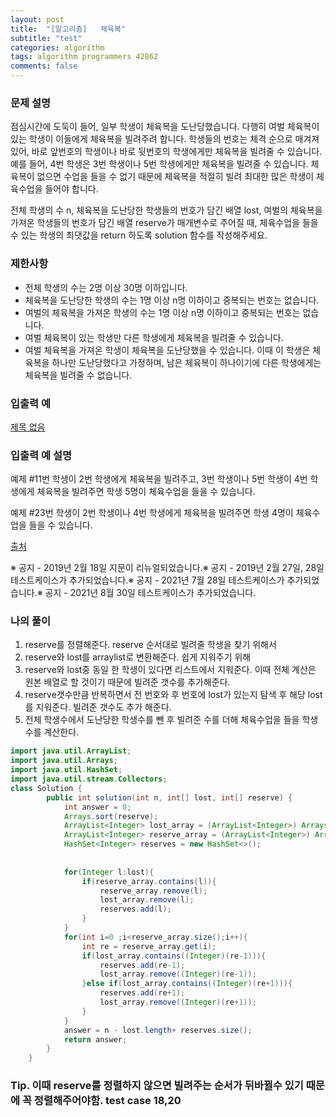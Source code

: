```yaml
---
layout: post
title:  "[알고리즘]   체육복"
subtitle: "test"
categories: algorithm
tags: algorithm programmers 42862
comments: false
---
```

### **문제 설명**

점심시간에 도둑이 들어, 일부 학생이 체육복을 도난당했습니다. 다행히 여벌 체육복이 있는 학생이 이들에게 체육복을 빌려주려 합니다. 학생들의 번호는 체격 순으로 매겨져 있어, 바로 앞번호의 학생이나 바로 뒷번호의 학생에게만 체육복을 빌려줄 수 있습니다. 예를 들어, 4번 학생은 3번 학생이나 5번 학생에게만 체육복을 빌려줄 수 있습니다. 체육복이 없으면 수업을 들을 수 없기 때문에 체육복을 적절히 빌려 최대한 많은 학생이 체육수업을 들어야 합니다.

전체 학생의 수 n, 체육복을 도난당한 학생들의 번호가 담긴 배열 lost, 여벌의 체육복을 가져온 학생들의 번호가 담긴 배열 reserve가 매개변수로 주어질 때, 체육수업을 들을 수 있는 학생의 최댓값을 return 하도록 solution 함수를 작성해주세요.

### 제한사항

- 전체 학생의 수는 2명 이상 30명 이하입니다.
- 체육복을 도난당한 학생의 수는 1명 이상 n명 이하이고 중복되는 번호는 없습니다.
- 여벌의 체육복을 가져온 학생의 수는 1명 이상 n명 이하이고 중복되는 번호는 없습니다.
- 여벌 체육복이 있는 학생만 다른 학생에게 체육복을 빌려줄 수 있습니다.
- 여벌 체육복을 가져온 학생이 체육복을 도난당했을 수 있습니다. 이때 이 학생은 체육복을 하나만 도난당했다고 가정하며, 남은 체육복이 하나이기에 다른 학생에게는 체육복을 빌려줄 수 없습니다.

### 입출력 예

[제목 없음](https://www.notion.so/7731c9e772f44ad59f0b745df11c0a09)

### 입출력 예 설명

예제 #11번 학생이 2번 학생에게 체육복을 빌려주고, 3번 학생이나 5번 학생이 4번 학생에게 체육복을 빌려주면 학생 5명이 체육수업을 들을 수 있습니다.

예제 #23번 학생이 2번 학생이나 4번 학생에게 체육복을 빌려주면 학생 4명이 체육수업을 들을 수 있습니다.

[출처](http://hsin.hr/coci/archive/2009_2010/contest6_tasks.pdf)

※ 공지 - 2019년 2월 18일 지문이 리뉴얼되었습니다.※ 공지 - 2019년 2월 27일, 28일 테스트케이스가 추가되었습니다.※ 공지 - 2021년 7월 28일 테스트케이스가 추가되었습니다.※ 공지 - 2021년 8월 30일 테스트케이스가 추가되었습니다.

### 나의 풀이

1. reserve를 정렬해준다. reserve 순서대로 빌려줄 학생을 찾기 위해서
2. reserve와 lost를 arraylist로 변환해준다. 쉽게 지워주기 위해
3. reserve와 lost중 동일 한 학생이 있다면 리스트에서 지워준다. 이때 전체 계산은 원본 배열로 할 것이기 때문에 빌려준 갯수를 추가해준다. 
4. reserve갯수만큼 반복하면서 전 번호와 후 번호에 lost가 있는지 탐색 후 해당 lost를 지워준다. 빌려준 갯수도 추가 해준다.
5. 전체 학생수에서 도난당한 학생수를 뺀 후 빌려준 수를 더해 체육수업을 들을 학생수를 계산한다.

```java
import java.util.ArrayList;
import java.util.Arrays;
import java.util.HashSet; 
import java.util.stream.Collectors;
class Solution {
        public int solution(int n, int[] lost, int[] reserve) {
            int answer = 0;
            Arrays.sort(reserve);
            ArrayList<Integer> lost_array = (ArrayList<Integer>) Arrays.stream(lost).boxed().collect(Collectors.toList());
            ArrayList<Integer> reserve_array = (ArrayList<Integer>) Arrays.stream(reserve).boxed().collect(Collectors.toList());
            HashSet<Integer> reserves = new HashSet<>();
            
            
            for(Integer l:lost){
                if(reserve_array.contains(l)){
                    reserve_array.remove(l);
                    lost_array.remove(l);
                    reserves.add(l);
                }
            }
            for(int i=0 ;i<reserve_array.size();i++){
                int re = reserve_array.get(i);
                if(lost_array.contains((Integer)(re-1))){
                    reserves.add(re-1);
                    lost_array.remove((Integer)(re-1));
                }else if(lost_array.contains((Integer)(re+1))){
                    reserves.add(re+1);
                    lost_array.remove((Integer)(re+1));
                }
            }
            answer = n - lost.length+ reserves.size();
            return answer;
        }
    }
```

### Tip. 이때 reserve를 정렬하지 않으면 빌려주는 순서가 뒤바뀔수 있기 때문에 꼭 정렬해주어야함. test case 18,20